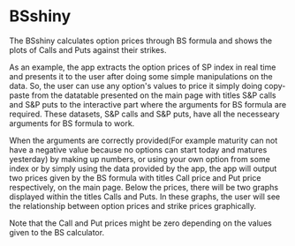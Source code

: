 # BSshiny

The BSshiny calculates option prices through BS formula and shows the plots of Calls and Puts against their strikes.

As an example, the app extracts the option prices of SP index in real time and presents it to the user after doing some simple manipulations on the data. So, the user can use any option's values to price it simply doing copy-paste from the datatable presented on the main page with titles S&P calls and S&P puts to the interactive part where the arguments for BS formula are required. These datasets, S&P calls and S&P puts, have all the necesseary arguments for BS formula to work.

When the arguments are correctly provided(For example maturity can not have a negative value because no options can start today and matures yesterday) by making up numbers, or using your own option from some index or by  simply using the data provided by the app, the app will output two prices given by the BS formula with titles Call price and Put price respectively, on the main page. Below the prices, there will be two graphs displayed within the titles Calls and Puts. In these graphs, the user will see the relationship between option prices and strike prices graphically.


Note that the Call and Put prices might be zero depending on the values given to the BS calculator.
